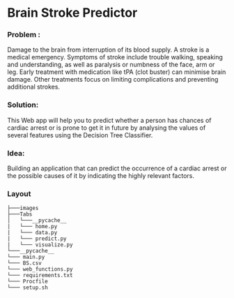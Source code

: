 # Brain Stroke Predictor


### Problem : 

Damage to the brain from interruption of its blood supply. A stroke is a medical emergency. Symptoms of stroke include trouble walking, speaking and understanding, as well as paralysis or numbness of the face, arm or leg. Early treatment with medication like tPA (clot buster) can minimise brain damage. Other treatments focus on limiting complications and preventing additional strokes.

### Solution:

This Web app will help you to predict whether a person has chances of cardiac arrest or is prone to get it in future by analysing the values of several features using the Decision Tree Classifier.

### Idea: 
Building an application that can predict the occurrence of a cardiac arrest or the possible causes of it by indicating the highly relevant factors. 

### Layout

```
├───images
├───Tabs
│   └───__pycache__
|   └─── home.py
|   └─── data.py
|   └─── predict.py
|   └─── visualize.py
└───__pycache__
└─── main.py
└─── BS.csv
└─── web_functions.py
└─── requirements.txt
└─── Procfile
└─── setup.sh
```

